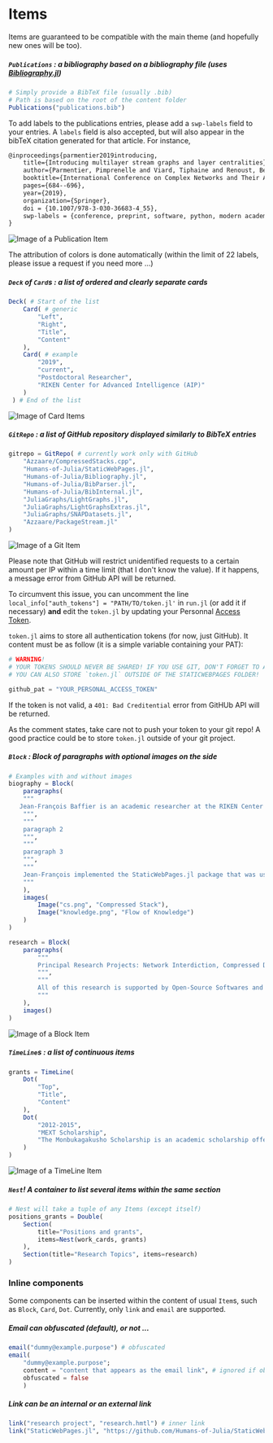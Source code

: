# Items

Items are guaranteed to be compatible with the main theme (and hopefully new ones will be too). 

##### `Publications` : a bibliography based on a bibliography file (uses [Bibliography.jl]((https://github.com/Humans-of-Julia/Bibliography.jl)))

```julia
# Simply provide a BibTeX file (usually .bib)
# Path is based on the root of the content folder
Publications("publications.bib")
```

To add labels to the publications entries, please add a `swp-labels` field to your entries. A `labels` field is also accepted, but will also appear in the bibTeX citation generated for that article. For instance,

```latex
@inproceedings{parmentier2019introducing,
    title={Introducing multilayer stream graphs and layer centralities},
    author={Parmentier, Pimprenelle and Viard, Tiphaine and Renoust, Benjamin and Baffier, Jean-Francois},
    booktitle={International Conference on Complex Networks and Their Applications},
    pages={684--696},
    year={2019},
    organization={Springer},
    doi = {10.1007/978-3-030-36683-4_55},
    swp-labels = {conference, preprint, software, python, modern academics}
}
```

![Image of a Publication Item](https://github.com/Humans-of-Julia/StaticWebPages.jl/raw/master/captures/publication.png)

The attribution of colors is done automatically (within the limit of 22 labels, please issue a request if you need more ...)

##### `Deck` of `Card`s : a list of ordered and clearly separate cards

```julia
Deck( # Start of the list
    Card( # generic
        "Left",
        "Right",
        "Title",
        "Content"
    ),
    Card( # example
        "2019",
        "current",
        "Postdoctoral Researcher",
        "RIKEN Center for Advanced Intelligence (AIP)"
    )
 ) # End of the list
```

![Image of Card Items](https://github.com/Humans-of-Julia/StaticWebPages.jl/raw/master/captures/card.png)

##### `GitRepo` : a list of GitHub repository displayed similarly to BibTeX entries

```julia
gitrepo = GitRepo( # currently work only with GitHub
    "Azzaare/CompressedStacks.cpp",
    "Humans-of-Julia/StaticWebPages.jl",
    "Humans-of-Julia/Bibliography.jl",
    "Humans-of-Julia/BibParser.jl",
    "Humans-of-Julia/BibInternal.jl",
    "JuliaGraphs/LightGraphs.jl",
    "JuliaGraphs/LightGraphsExtras.jl",
    "JuliaGraphs/SNAPDatasets.jl",
    "Azzaare/PackageStream.jl"
)
```

![Image of a Git Item](https://github.com/Humans-of-Julia/StaticWebPages.jl/raw/master/captures/git.png)

Please note that GitHub will restrict unidentified requests to a certain amount per IP within a time limit (that I don't know the value). If it happens, a message error from GitHub API will be returned.

To circumvent this issue, you can uncomment the line `local_info["auth_tokens"] = "PATH/TO/token.jl'` in `run.jl` (or add it if necessary) **and** edit the `token.jl` by updating your Personnal [Access Token](https://docs.github.com/en/github/authenticating-to-github/creating-a-personal-access-token).

`token.jl` aims to store all authentication tokens (for now, just GitHub). It content must be as follow (it is a simple variable containing your PAT):
```julia
# WARNING!
# YOUR TOKENS SHOULD NEVER BE SHARED! IF YOU USE GIT, DON'T FORGET TO ADD `token.jl` TO YOUR `.gitignore` FILE!
# YOU CAN ALSO STORE `token.jl` OUTSIDE OF THE STATICWEBPAGES FOLDER!

github_pat = "YOUR_PERSONAL_ACCESS_TOKEN" 
```

If the token is not valid, a `401: Bad Creditential` error from GitHUb API will be returned.

As the comment states, take care not to push your token to your git repo! A good practice could be to store `token.jl` outside of your git project.

##### `Block` : Block of paragraphs with optional images on the side
```julia
# Examples with and without images
biography = Block(
    paragraphs(
    """
   Jean-François Baffier is an academic researcher at the RIKEN Center for Advanced Intelligence Project (AIP), and a consultant in Artificial Intelligence, Big Data Science, Data Structures, and Algorithms. As an academic, he gives back to society through fundamental research in computer science supplemented by open source libraries and softwares.
    """,
    """
    paragraph 2
    """,
    """
    paragraph 3
    """,
    """
    Jean-François implemented the StaticWebPages.jl package that was used to generate this website using a simple content file. This is a dummy email: $(email("dummy@example.purpose"))
    """
    ),
    images(
        Image("cs.png", "Compressed Stack"),
        Image("knowledge.png", "Flow of Knowledge")
    )
)

research = Block(
    paragraphs(
        """
        Principal Research Projects: Network Interdiction, Compressed Data Structures, Modern Academics, Explainable AI. Other research interest includes Graph Theory, Geometry, Optimization, and Games.
        """,
        """
        All of this research is supported by Open-Source Softwares and published as peer-review academic papers. 
        """
    ),
    images()
)
```

![Image of a Block Item](https://github.com/Humans-of-Julia/StaticWebPages.jl/raw/master/captures/paragraph.png)

##### `TimeLine`s : a list of continuous items
```julia
grants = TimeLine(
    Dot(
        "Top",
        "Title",
        "Content"
    ),
    Dot(
        "2012-2015",
        "MEXT Scholarship",
        "The Monbukagakusho Scholarship is an academic scholarship offered by the Japanese Ministry of Education, Culture, Sports, Science and Technology (MEXT)."
    )
)
```

![Image of a TimeLine Item](https://github.com/Humans-of-Julia/StaticWebPages.jl/raw/master/captures/timeline.png)

##### `Nest`! A container to list several items within the same section

```julia
# Nest will take a tuple of any Items (except itself)
positions_grants = Double(
    Section(
        title="Positions and grants",
        items=Nest(work_cards, grants)
    ),
    Section(title="Research Topics", items=research)
)
```

### Inline components
Some components can be inserted within the content of usual `Item`s, such as `Block`, `Card`, `Dot`. Currently, only `link` and `email` are supported.

##### Email can obfuscated (default), or not ...

```julia
email("dummy@example.purpose") # obfuscated
email(
    "dummy@example.purpose";
    content = "content that appears as the email link", # ignored if obfuscated
    obfuscated = false
    )
```

##### Link can be an internal or an external link
```julia
link("research project", "research.hmtl") # inner link
link("StaticWebPages.jl", "https://github.com/Humans-of-Julia/StaticWebPages.jl")
```
